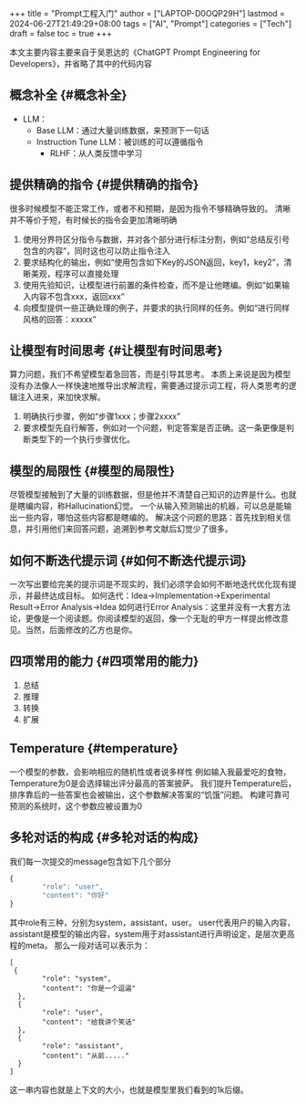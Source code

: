 +++
title = "Prompt工程入门"
author = ["LAPTOP-D0OQP29H"]
lastmod = 2024-06-27T21:49:29+08:00
tags = ["AI", "Prompt"]
categories = ["Tech"]
draft = false
toc = true
+++

本文主要内容主要来自于吴恩达的《ChatGPT Prompt Engineering for Developers》，并省略了其中的代码内容


## 概念补全 {#概念补全}

-   LLM：
    -   Base LLM：通过大量训练数据，来预测下一句话
    -   Instruction Tune LLM：被训练的可以遵循指令
        -   RLHF：从人类反馈中学习


## 提供精确的指令 {#提供精确的指令}

很多时候模型不能正常工作，或者不和预期，是因为指令不够精确导致的。
清晰并不等价于短，有时候长的指令会更加清晰明确

1.  使用分界符区分指令与数据，并对各个部分进行标注分割，例如“总结反引号包含的内容”，同时这也可以防止指令注入
2.  要求结构化的输出，例如“使用包含如下Key的JSON返回，key1，key2”，清晰美观，程序可以直接处理
3.  使用先验知识，让模型进行前置的条件检查，而不是让他瞎编。例如“如果输入内容不包含xxx，返回xxx”
4.  向模型提供一些正确处理的例子，并要求的执行同样的任务。例如“进行同样风格的回答：xxxxx”


## 让模型有时间思考 {#让模型有时间思考}

算力问题，我们不希望模型着急回答，而是引导其思考。
本质上来说是因为模型没有办法像人一样快速地推导出求解流程，需要通过提示词工程，将人类思考的逻辑注入进来，来加快求解。

1.  明确执行步骤，例如“步骤1xxx；步骤2xxxx”
2.  要求模型先自行解答，例如对一个问题，判定答案是否正确。这一条更像是判断类型下的一个执行步骤优化。


## 模型的局限性 {#模型的局限性}

尽管模型接触到了大量的训练数据，但是他并不清楚自己知识的边界是什么。也就是瞎编内容，称Hallucination幻觉。
一个从输入预测输出的机器，可以总是能输出一些内容，哪怕这些内容都是瞎编的。
解决这个问题的思路：首先找到相关信息，并引用他们来回答问题，追溯到参考文献后幻觉少了很多。


## 如何不断迭代提示词 {#如何不断迭代提示词}

一次写出要给完美的提示词是不现实的，我们必须学会如何不断地迭代优化现有提示，并最终达成目标。
如何迭代：Idea-&gt;Implementation-&gt;Experimental Result-&gt;Error Analysis-&gt;Idea
如何进行Error Analysis：这里并没有一大套方法论，更像是一个阅读题。你阅读模型的返回，像一个无耻的甲方一样提出修改意见。当然，后面修改的乙方也是你。


## 四项常用的能力 {#四项常用的能力}

1.  总结
2.  推理
3.  转换
4.  扩展


## Temperature {#temperature}

一个模型的参数，会影响相应的随机性或者说多样性
例如输入我最爱吃的食物，Temperature为0是会选择输出评分最高的答案披萨。
我们提升Temperature后，排序靠后的一些答案也会被输出，这个参数解决答案的“饥饿”问题。
构建可靠可预测的系统时，这个参数应被设置为0


## 多轮对话的构成 {#多轮对话的构成}

我们每一次提交的message包含如下几个部分

```js
{
        "role": "user",
        "content": "你好"
}
```
其中role有三种，分别为system，assistant，user。
user代表用户的输入内容，assistant是模型的输出内容，system用于对assistant进行声明设定，是层次更高程的meta。
那么一段对话可以表示为：
```
[
 {
        "role": "system",
        "content": "你是一个逗逼"
  },
  {
        "role": "user",
        "content": "给我讲个笑话"
  },
  {
        "role": "assistant",
        "content": "从前....."
  }
]
```

这一串内容也就是上下文的大小，也就是模型里我们看到的1k后缀。
